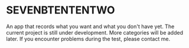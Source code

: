 # SEVENBTENTENTWO
An app that records what you want and what you don't have yet. The current project is still under development. More categories will be added later. If you encounter problems during the test, please contact me.
